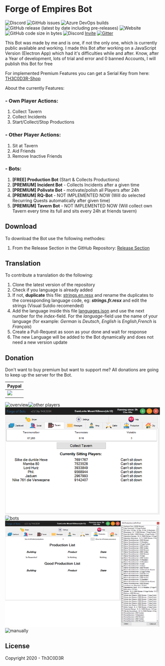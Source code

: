 

# **Forge of Empires Bot** 
![Discord](https://img.shields.io/discord/743455118338293810?label=Discord)[](https://github.com/Th3C0D3R/FoBCS/issues) ![GitHub issues](https://img.shields.io/github/issues/Th3C0D3R/FoBCS) ![Azure DevOps builds](https://img.shields.io/azure-devops/build/thetruetigers/842954ac-9c32-48b8-8308-4f72a8a29bcc/3?label=Build)
![GitHub release (latest by date including pre-releases)](https://img.shields.io/github/v/release/Th3C0D3R/FoBCS?include_prereleases) ![Website](https://img.shields.io/website?down_color=red&down_message=offline&label=Premium%20Server&up_color=green&up_message=online&url=https%3A%2F%2Fth3c0d3r.xyz) ![GitHub code size in bytes](https://img.shields.io/github/languages/code-size/Th3C0D3R/FoBCS)
![Discord](https://img.shields.io/discord/743455118338293810?style=flat-square) [Invite](https://discord.gg/DJv8rNsbP7)
[![Gitter](https://badges.gitter.im/ForgeOfBots/community.svg)](https://gitter.im/ForgeOfBots/community?utm_source=badge&utm_medium=badge&utm_campaign=pr-badge)

This Bot was made by me and is one, if not the only one, which is currently public available and working.
I made this Bot after working on a JavaScript Version (Electron App) which had it's difficulties while and after. Know, after a Year of development, lots of trial and error and 0 banned Accounts, I will publish this Bot for free

For implemented Premium Features you can get a Serial Key from here: [TH3C0D3R-Shop](https://th3c0d3r.selly.store/)

About the currently Features:
### - Own Player Actions:
1. Collect Tavern
2. Collect Incidents
3. Start/Collect/Stop Productions
### - Other Player Actions:
1. Sit at Tavern
2. Aid Friends
3. Remove Inactive Friends
### - Bots:
1. **[FREE] Production Bot** (Start &amp; Collects Productions)
2. **[PREMIUM] Incident Bot** - Collects Incidents after a given time
3. **[PREMIUM] Polivate Bot** - motivate/polish all Players after 24h
4. **[PREMIUM] RQ-Bot** - NOT IMPLEMENTED NOW (Will do selected Recurring Quests automatically after given time)
5. **[PREMIUM] Tavern Bot** - NOT IMPLEMENTED NOW (Will collect own Tavern every time its full and sits every 24h at friends tavern)

## Download
To download the Bot use the following methodes:
1.  From the Release Section in the GitHub Repository: [Release Section](https://github.com/Th3C0D3R/FoBCS/releases)

## Translation

To contribute a translation do the following:
1. Clone the latest version of the repository
2. Check if you language is already added
3. If not, **duplicate** this file: [strings.en.resx](https://github.com/Th3C0D3R/FoBCS/blob/master/ForgeOfBots/strings.en.resx) and rename the duplicates to the coressponding language code, eg: ***strings.fr.resx***  and edit the strings (Visual Sutdio recomended)
4. Add the language inside this file [languages.json](https://github.com/Th3C0D3R/FoBCS/blob/master/ForgeOfBots/languages.json) and use the next number for the *index*-field. For the *language*-field use the name of your language (for example: *German* is *Deutsch*, *English* is *English*,*French* is *Français*)
5. Create a Pull-Request as soon as your done and wait for response
6. The new Language will be added to the Bot dynamically and does not need a new version update


## Donation
Don't want to buy premium but want to support me?
All donations are going to keep up the server for the Bot.

| Paypal |
| ------ |
| [![](https://www.paypalobjects.com/en_US/i/btn/btn_donateCC_LG.gif)](https://www.paypal.com/cgi-bin/webscr?cmd=_s-xclick&hosted_button_id=G2D7BK2E7WJZY) 

![overview](https://github.com/Th3C0D3R/FoBCS/blob/master/Overview.png)![other players](https://github.com/Th3C0D3R/FoBCS/blob/master/OtherPlayers.png)
![tavern](https://github.com/Th3C0D3R/FoBCS/blob/master/Tavern.png)![bots](https://github.com/Th3C0D3R/FoBCS/blob/master/Bots.png)![production](https://github.com/Th3C0D3R/FoBCS/blob/master/Production.png)![manually](https://github.com/Th3C0D3R/FoBCS/blob/master/Manually.png)

License
-------
Copyright 2020 - Th3C0D3R
<!--stackedit_data:
eyJoaXN0b3J5IjpbLTg1MjMyMTg3NywtMTI1NjkzMDMwLDE1Nj
g0ODIzMjMsLTIwNjc3Njc5NzcsLTExNzgxMDA3MDUsLTE4Mjk4
NjQ0NTAsLTU1NzYxNzQ2NCwtNTAzMzY1MjM0LC04NDE1OTM2ND
gsMjEzODg3MDM0NSwzNTI5MjE2MzIsMTE5Mzk4OTE2MCw5MjAx
NjgyODYsNzY5NjAyNjQ4LC03Mjg0MDA1Nl19
-->